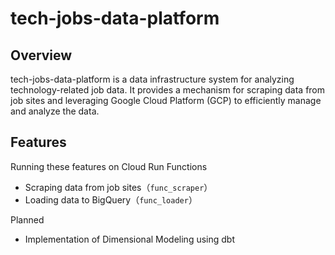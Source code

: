 # tech-jobs-data-platform

## Overview
tech-jobs-data-platform is a data infrastructure system for analyzing technology-related job data. It provides a mechanism for scraping data from job sites and leveraging Google Cloud Platform (GCP) to efficiently manage and analyze the data.

## Features

Running these features on Cloud Run Functions
- Scraping data from job sites（`func_scraper`）
- Loading data to BigQuery（`func_loader`）

Planned
- Implementation of Dimensional Modeling using dbt

